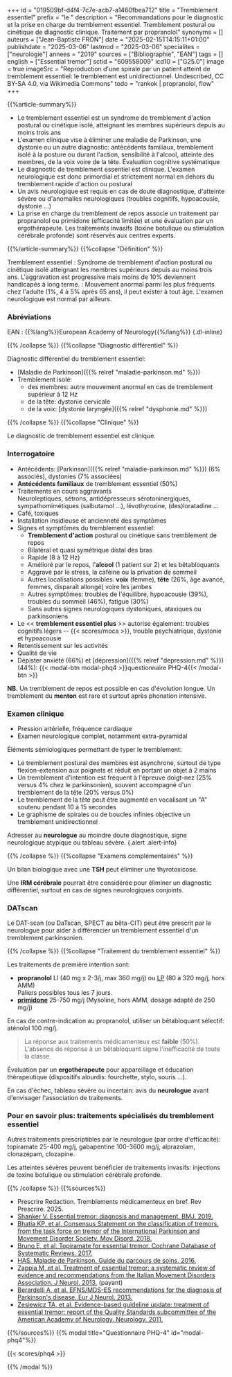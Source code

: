 +++
id = "019509bf-d4f4-7c7e-acb7-a1460fbea712"
title = "Tremblement essentiel"
prefix = "le "
description = "Recommandations pour le diagnostic et la prise en charge du tremblement essentiel. Tremblement postural ou cinétique de diagnostic clinique. Traitement par propranolol"
synonyms = []
auteurs = ["Jean-Baptiste FRON"]
date = "2025-02-15T14:15:11+01:00"
publishdate = "2025-03-06"
lastmod = "2025-03-06"
specialites = ["neurologie"]
annees = "2019"
sources = ["Bibliographie", "EAN"]
tags = []
english = ["Essential tremor"]
sctid = "609558009"
icd10 = ["G25.0"]
image = true
imageSrc = "Reproduction d'une spirale par un patient atteint de tremblement essentiel: le tremblement est unidirectionnel. Undescribed, CC BY-SA 4.0, via Wikimedia Commons"
todo = "rankok | propranolol, flow"
+++

{{%article-summary%}}

- Le tremblement essentiel est un syndrome de tremblement d'action postural ou cinétique isolé, atteignant les membres supérieurs depuis au moins trois ans
- L'examen clinique vise à éliminer une maladie de Parkinson, une dystonie ou un autre diagnostic: antécédents familiaux, tremblement isolé à la posture ou durant l'action, sensibilité à l'alcool, atteinte des membres, de la voix voire de la tête. Évaluation cognitive systématique
- Le diagnostic de tremblement essentiel est clinique. L'examen neurologique est donc primordial et strictement normal en dehors du tremblement rapide d'action ou postural
- Un avis neurologique est requis en cas de doute diagnostique, d'atteinte sévère ou d'anomalies neurologiques (troubles cognitifs, hypoacousie, dystonie ...)
- La prise en charge du tremblement de repos associe un traitement par propranolol ou primidone (efficacité limitée) et une évaluation par un ergothérapeute. Les traitements invasifs (toxine botulique ou stimulation cérébrale profonde) sont réservés aux centres experts.

{{%/article-summary%}}
{{%collapse "Définition" %}}

Tremblement essentiel
: Syndrome de tremblement d'action postural ou cinétique isolé atteignant les membres supérieurs depuis au moins trois ans. L'aggravation est progressive mais moins de 10% deviennent handicapés à long terme.
: Mouvement anormal parmi les plus fréquents chez l'adulte (1%, 4 à 5% après 65 ans), il peut exister à tout âge. L'examen neurologique est normal par ailleurs.

### Abréviations

EAN
: {{%lang%}}European Academy of Neurology{{%/lang%}}
{.dl-inline}

{{% /collapse %}}
{{%collapse "Diagnostic différentiel" %}}

Diagnostic différentiel du tremblement essentiel:

- [Maladie de Parkinson]({{% relref "maladie-parkinson.md" %}})
- Tremblement isolé:
  - des membres: autre mouvement anormal en cas de tremblement supérieur à 12 Hz
  - de la tête: dystonie cervicale
  - de la voix: [dystonie laryngée]({{% relref "dysphonie.md" %}})

{{% /collapse %}}
{{%collapse "Clinique" %}}

Le diagnostic de tremblement essentiel est clinique.

### Interrogatoire

- Antécédents: [Parkinson]({{% relref "maladie-parkinson.md" %}}) (6% associés), dystonies (7% associées)
- **Antécédents familiaux** de tremblement essentiel (50%)
- Traitements en cours aggravants  
  Neuroleptiques, sétrons, antidépresseurs sérotoninergiques, sympathomimétiques (salbutamol ...), lévothyroxine, (des)loratadine ...
- Café, toxiques
- Installation insidieuse et ancienneté des symptômes
- Signes et symptômes du tremblement essentiel:
  - **Tremblement d'action** postural ou cinétique sans tremblement de repos
  - Bilatéral et quasi symétrique distal des bras
  - Rapide (8 à 12 Hz)
  - Amélioré par le repos, l'**alcool** (1 patient sur 2) et les bêtabloquants
  - Aggravé par le stress, la caféine ou la privation de sommeil
  - Autres localisations possibles: **voix** (femme), **tête** (26%, âge avancé, femmes, disparaît allongé) voire les jambes
  - Autres symptômes: troubles de l'équilibre, hypoacousie (39%), troubles du sommeil (46%), fatigue (30%)
  - Sans autres signes neurologiques dystoniques, ataxiques ou parkinsoniens
- Le << **tremblement essentiel plus** >> autorise également: troubles cognitifs légers -- {{< scores/moca >}}, trouble psychiatrique, dystonie et hypoacousie
- Retentissement sur les activités
- Qualité de vie
- Dépister anxiété (66%) et [dépression]({{% relref "depression.md" %}}) (44%): {{< modal-btn modal-phq4 >}}questionnaire PHQ-4{{< /modal-btn >}}

**NB.** Un tremblement de repos est possible en cas d'évolution longue. Un tremblement du **menton** est rare et surtout après phonation intensive.

### Examen clinique

- Pression artérielle, fréquence cardiaque
- Examen neurologique complet, notamment extra-pyramidal

Éléments sémiologiques permettant de typer le tremblement:

- Le tremblement postural des membres est asynchrone, surtout de type flexion-extension aux poignets et réduit en portant un objet à 2 mains
- Un tremblement d'intention est fréquent à l'épreuve doigt-nez (25% versus 4% chez le parkinsonien), souvent accompagné d'un tremblement de la tête (20% versus 0%)
- Le tremblement de la tête peut être augmenté en vocalisant un "A" soutenu pendant 10 à 15 secondes
- Le graphisme de spirales ou de boucles infinies objective un tremblement unidirectionnel

Adresser au **neurologue** au moindre doute diagnostique, signe neurologique atypique ou tableau sévère.
{.alert .alert-info}

{{% /collapse %}}
{{%collapse "Examens complémentaires" %}}

Un bilan biologique avec une **TSH** peut éliminer une thyrotoxicose.

Une **IRM cérébrale** pourrait être considérée pour éliminer un diagnostic différentiel, surtout en cas de signes neurologiques conjoints.

### DATscan

Le DAT-scan (ou DaTscan, SPECT au bêta-CIT) peut être prescrit par le neurologue pour aider à différencier un tremblement essentiel d'un tremblement parkinsonien.

{{% /collapse %}}
{{%collapse "Traitement du tremblement essentiel" %}}

Les traitements de première intention sont:

- **propranolol** LI (40 mg x 2-3/j, max 360 mg/j) ou [LP](https://base-donnees-publique.medicaments.gouv.fr/affichageDoc.php?specid=65667550&typedoc=R) (80 à 320 mg/j, hors AMM)  
  Paliers possibles tous les 7 jours.
- **[primidone](https://base-donnees-publique.medicaments.gouv.fr/affichageDoc.php?specid=65201684&typedoc=R)** 25-750 mg/j (Mysoline, hors AMM, dosage adapté de 250 mg/j)

En cas de contre-indication au propranolol, utiliser un bêtabloquant sélectif: aténolol 100 mg/j.

> La réponse aux traitements médicamenteux est **faible** (50%). L'absence de réponse à un bêtabloquant signe l'inefficacité de toute la classe.

Évaluation par un **ergothérapeute** pour appareillage et éducation thérapeutique (dispositifs alourdis: fourchette, stylo, souris ...).

En cas d'échec, tableau sévère ou incertain: avis du **neurologue** avant d'envisager l'association de traitements.

### Pour en savoir plus: traitements spécialisés du tremblement essentiel

Autres traitements prescriptibles par le neurologue (par ordre d'efficacité): topiramate 25-400 mg/j, gabapentine 100-3600 mg/j, alprazolam, clonazépam, clozapine.

Les atteintes sévères peuvent bénéficier de traitements invasifs: injections de toxine botulique ou stimulation cérébrale profonde.

{{% /collapse %}}
{{%sources%}}

- Prescrire Redaction. Tremblements médicamenteux en bref. Rev Prescrire. 2025.
- [Shanker V. Essential tremor: diagnosis and management. BMJ. 2019.](https://www.bmj.com/content/366/bmj.l4485)
- [Bhatia KP, et al. Consensus Statement on the classification of tremors. from the task force on tremor of the International Parkinson and Movement Disorder Society. Mov Disord. 2018.](https://pmc.ncbi.nlm.nih.gov/articles/PMC6530552/)
- [Bruno E, et al. Topiramate for essential tremor. Cochrane Database of Systematic Reviews. 2017.](https://www.cochranelibrary.com/cdsr/doi/10.1002/14651858.CD009683.pub2/full/fr)
- [HAS. Maladie de Parkinson. Guide du parcours de soins. 2016.](https://www.has-sante.fr/jcms/c_1242645/fr/guide-parcours-de-soins-maladie-de-parkinson)
- [Zappia M, et al. Treatment of essential tremor: a systematic review of evidence and recommendations from the Italian Movement Disorders Association. J Neurol. 2013.](https://link.springer.com/article/10.1007/s00415-012-6628-x) (payant)
- [Berardelli A, et al. EFNS/MDS-ES recommendations for the diagnosis of Parkinson's disease. Eur J Neurol. 2013.](https://onlinelibrary.wiley.com/doi/10.1111/ene.12022)
- [Zesiewicz TA, et al. Evidence-based guideline update: treatment of essential tremor: report of the Quality Standards subcommittee of the American Academy of Neurology. Neurology. 2011.](https://pmc.ncbi.nlm.nih.gov/articles/PMC3208950/)

{{%/sources%}}
{{% modal title="Questionnaire PHQ-4" id="modal-phq4"%}}

{{< scores/phq4 >}}

{{% /modal %}}
